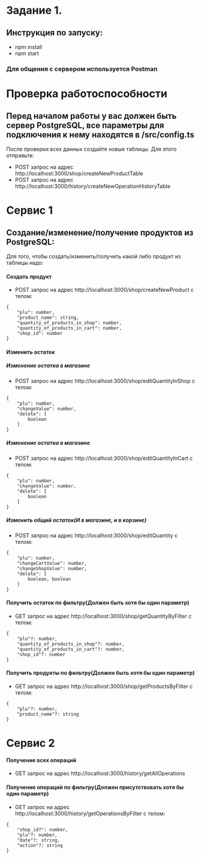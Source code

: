 # Задание 1.
## Инструкция по запуску:
- npm install
- npm start
### Для общения с сервером используется Postman

# Проверка работоспособности
## Перед началом работы у вас должен быть сервер PostgreSQL,  все параметры для подключения к нему находятся в /src/config.ts

После проверки всех данных создайте новые таблицы.
Для этого отправьте:
- POST запрос на адрес http://localhost:3000/shop/createNewProductTable
- POST запрос на адрес http://localhost:3000/history/createNewOperationHistoryTable


# Сервис 1
## Создание/изменение/получение продуктов из PostgreSQL:
Для того, чтобы создать/изменить/получить какой либо продукт из таблицы надо:
#### Создать продукт
- POST запрос на адрес http://localhost:3000/shop/createNewProduct с телом:
```
{
    "plu": number,
    "product_name": string,
    "quantity_of_products_in_shop": number,
    "quantity_of_products_in_cart": number,
    "shop_id": number
}
```
#### Изменить остаток
##### Изменение остатка в магазине
- POST запрос на адрес http://localhost:3000/shop/editQuantityInShop с телом: 
```
{
    "plu": number,
    "changeValue": number,
    "delete": [
        boolean
    ]
}
```
##### Изменение остатка в магазине
- POST запрос на адрес http://localhost:3000/shop/editQuantityInCart с телом: 
```
{
    "plu": number,
    "changeValue": number,
    "delete": [
        boolean
    ]
}
```

##### Изменить общий остаток(И в магазине, и в корзине)
- POST запрос на адрес http://localhost:3000/shop/editQuantity с телом: 
```
{
    "plu": number,
    "changeCartValue": number,
    "changeShopValue": number,
    "delete": [
        boolean, boolean
    ]
}
```

#### Получить остаток по фильтру(Должен быть хотя бы один параметр)
- GET запрос на адрес http://localhost:3000/shop/getQuantityByFilter с телом:
```
{
    "plu"?: number,
    "quantity_of_products_in_shop"?: number,
    "quantity_of_products_in_cart"?: number,
    "shop_id"?: number
}
```

#### Получить продукты по фильтру(Должен быть хотя бы один параметр)
- GET запрос на адрес http://localhost:3000/shop/getProductsByFilter с телом: 
```
{
    "plu"?: number,
    "product_name"?: string
}
```

# Сервис 2

#### Получение всех операций
- GET запрос на адрес http://localhost:3000/history/getAllOperations

#### Получение операций по фильтру(Должен присутствовать хотя бы один параметр)
- GET запрос на адрес http://localhost:3000/history/getOperationsByFilter с телом:
```
{
    "shop_id?": number,
    "plu"?: number,
    "date"?: string,
    "action"?: string
}
```